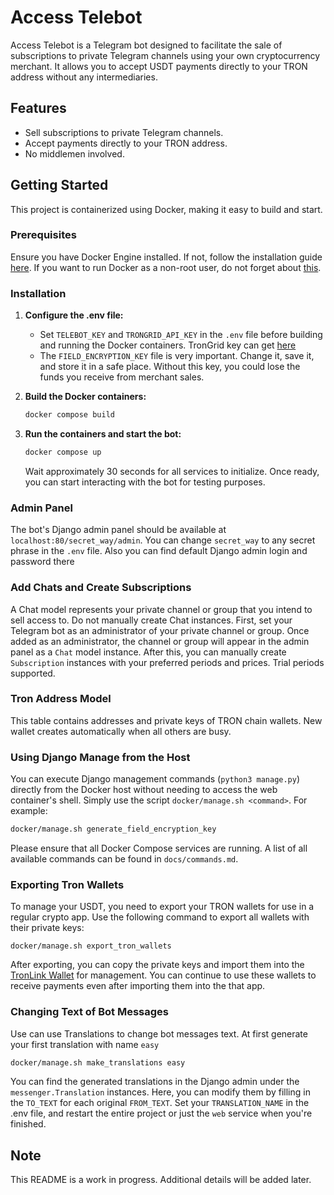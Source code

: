 # Access Telebot

Access Telebot is a Telegram bot designed to facilitate the sale of subscriptions to private Telegram channels using your own cryptocurrency merchant. It allows you to accept USDT payments directly to your TRON address without any intermediaries.

## Features

- Sell subscriptions to private Telegram channels.
- Accept payments directly to your TRON address.
- No middlemen involved.

## Getting Started

This project is containerized using Docker, making it easy to build and start.

### Prerequisites

Ensure you have Docker Engine installed. If not, follow the installation guide [here](https://docs.docker.com/engine/install/). If you want to run Docker as a non-root user, do not forget about [this](https://docs.docker.com/engine/install/linux-postinstall/#manage-docker-as-a-non-root-user).

### Installation

1. **Configure the .env file:**

   - Set `TELEBOT_KEY` and `TRONGRID_API_KEY` in the `.env` file before building and running the Docker containers. TronGrid key can get [here](https://www.trongrid.io/register)
   - The `FIELD_ENCRYPTION_KEY` file is very important. Change it, save it, and store it in a safe place. Without this key, you could lose the funds you receive from merchant sales.

2. **Build the Docker containers:**

   ```sh
   docker compose build
   ```

3. **Run the containers and start the bot:**

   ```sh
   docker compose up
   ```

   Wait approximately 30 seconds for all services to initialize. Once ready, you can start interacting with the bot for testing purposes.

### Admin Panel

The bot's Django admin panel should be available at `localhost:80/secret_way/admin`. You can change `secret_way` to any secret phrase in the `.env` file. Also you can find default Django admin login and password there

### Add Chats and Create Subscriptions

A Chat model represents your private channel or group that you intend to sell access to. Do not manually create Chat instances. First, set your Telegram bot as an administrator of your private channel or group. Once added as an administrator, the channel or group will appear in the admin panel as a `Chat` model instance. After this, you can manually create `Subscription` instances with your preferred periods and prices. Trial periods supported.

### Tron Address Model

This table contains addresses and private keys of TRON chain wallets. New wallet creates automatically when all others are busy.

### Using Django Manage from the Host

You can execute Django management commands (`python3 manage.py`) directly from the Docker host without needing to access the web container's shell. Simply use the script `docker/manage.sh <command>`. For example:

```bash
docker/manage.sh generate_field_encryption_key
```

Please ensure that all Docker Compose services are running. A list of all available commands can be found in `docs/commands.md`.

### Exporting Tron Wallets

To manage your USDT, you need to export your TRON wallets for use in a regular crypto app. Use the following command to export all wallets with their private keys:

```
docker/manage.sh export_tron_wallets
```

After exporting, you can copy the private keys and import them into the [TronLink Wallet](https://www.tronlink.org/) for management. You can continue to use these wallets to receive payments even after importing them into the that app.

### Changing Text of Bot Messages 

Use can use Translations to change bot messages text. At first generate your first translation with name `easy`

```bash
docker/manage.sh make_translations easy
```

You can find the generated translations in the Django admin under the `messenger.Translation` instances. Here, you can modify them by filling in the `TO_TEXT` for each original `FROM_TEXT`. Set your `TRANSLATION_NAME` in the .env file, and restart the entire project or just the `web` service when you're finished.

## Note

This README is a work in progress. Additional details will be added later.
